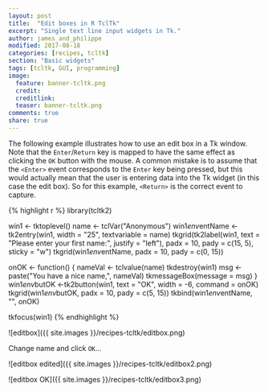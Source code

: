 ```yaml
---
layout: post
title:  "Edit boxes in R TclTk"
excerpt: "Single text line input widgets in Tk."
author: james_and_philippe
modified: 2017-08-18
categories: [recipes, tcltk]
section: "Basic widgets"
tags: [tcltk, GUI, programming]
image:
  feature: banner-tcltk.png
  credit: 
  creditlink: 
  teaser: banner-tcltk.png
comments: true
share: true
---
```


The following example illustrates how to use an edit box in a Tk window. Note that the `Enter`/`Return` key is mapped to have the same effect as clicking the `OK` button with the mouse. A common mistake is to assume that the `<Enter>` event corresponds to the `Enter` key being pressed, but this would actually mean that the user is entering data into the Tk widget (in this case the edit box). So for this example, `<Return>` is the correct event to capture.


{% highlight r %}
library(tcltk2)

win1 <- tktoplevel()
name <- tclVar("Anonymous")
win1$env$entName <-tk2entry(win1, width = "25", textvariable = name)
tkgrid(tk2label(win1, text = "Please enter your first name:", justify = "left"),
  padx = 10, pady = c(15, 5), sticky = "w")
tkgrid(win1$env$entName, padx = 10, pady = c(0, 15))

onOK <- function() {
  nameVal <- tclvalue(name)
  tkdestroy(win1)
  msg <- paste("You have a nice name,", nameVal)
  tkmessageBox(message = msg)
}
win1$env$butOK <-tk2button(win1, text = "OK", width = -6, command = onOK)
tkgrid(win1$env$butOK, padx = 10, pady = c(5, 15))
tkbind(win1$env$entName, "<Return>", onOK)

tkfocus(win1)
{% endhighlight %}

![editbox]({{ site.images }}/recipes-tcltk/editbox.png)

Change name and click `OK`...

![editbox edited]({{ site.images }}/recipes-tcltk/editbox2.png)

![editbox OK]({{ site.images }}/recipes-tcltk/editbox3.png)
